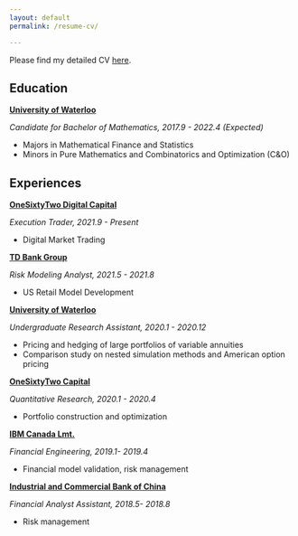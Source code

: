 ```yaml
---
layout: default
permalink: /resume-cv/

---
```


Please find my detailed CV [here](/resume.pdf).



## Education

**[University of Waterloo](https://uwaterloo.ca/)**

*Candidate for Bachelor of Mathematics, 2017.9 - 2022.4 (Expected)*

- Majors in Mathematical Finance and Statistics
- Minors in Pure Mathematics and Combinatorics and Optimization (C&O)



## Experiences

**[OneSixtyTwo Digital Capital](https://162digitalcapital.com/)** 

*Execution Trader, 2021.9 - Present*

- Digital Market Trading

**[TD Bank Group](https://www.td.com/ca/en/personal-banking/)**

*Risk Modeling Analyst, 2021.5 - 2021.8*

- US Retail Model Development

**[University of Waterloo](https://uwaterloo.ca/)**

*Undergraduate Research Assistant, 2020.1 - 2020.12*

- Pricing and hedging of large portfolios of variable annuities
- Comparison study on nested simulation methods and American option pricing 

**[OneSixtyTwo Capital](https://162digitalcapital.com/)** 

*Quantitative Research, 2020.1 - 2020.4*

- Portfolio construction and optimization

**[IBM Canada Lmt.](https://www.ibm.com/ca-en)**

*Financial Engineering, 2019.1- 2019.4*

- Financial model validation, risk management

**[Industrial and Commercial Bank of China](http://www.icbc-ltd.com/icbcltd/en/)**

*Financial Analyst Assistant, 2018.5- 2018.8*

- Risk management